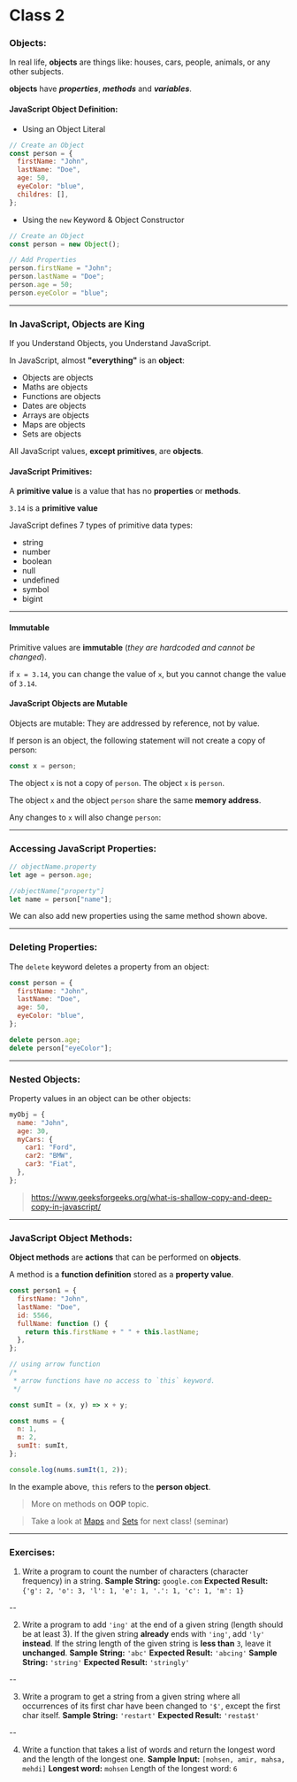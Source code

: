 # Class 2

### Objects:

In real life, **objects** are things like: houses, cars, people, animals, or any other subjects.

**objects** have **_properties_**, **_methods_** and **_variables_**.

#### JavaScript Object Definition:

- Using an Object Literal

```javascript
// Create an Object
const person = {
  firstName: "John",
  lastName: "Doe",
  age: 50,
  eyeColor: "blue",
  childres: [],
};
```

- Using the `new` Keyword & Object Constructor

```javascript
// Create an Object
const person = new Object();

// Add Properties
person.firstName = "John";
person.lastName = "Doe";
person.age = 50;
person.eyeColor = "blue";
```

---

### In JavaScript, Objects are King

If you Understand Objects, you Understand JavaScript.

In JavaScript, almost **"everything"** is an **object**:

- Objects are objects
- Maths are objects
- Functions are objects
- Dates are objects
- Arrays are objects
- Maps are objects
- Sets are objects

All JavaScript values, **except primitives**, are **objects**.

#### JavaScript Primitives:

A **primitive value** is a value that has no **properties** or **methods**.

`3.14` is a **primitive value**

JavaScript defines 7 types of primitive data types:

- string
- number
- boolean
- null
- undefined
- symbol
- bigint

---

#### Immutable

Primitive values are **immutable** (_they are hardcoded and cannot be changed_).

if `x = 3.14`, you can change the value of `x`, but you cannot change the value of `3.14`.

#### JavaScript Objects are Mutable

Objects are mutable: They are addressed by reference, not by value.

If person is an object, the following statement will not create a copy of person:

```javascript
const x = person;
```

The object `x` is not a copy of `person`. The object `x` is `person`.

The object `x` and the object `person` share the same **memory address**.

Any changes to `x` will also change `person`:

---

### Accessing JavaScript Properties:

```javascript
// objectName.property
let age = person.age;

//objectName["property"]
let name = person["name"];
```

We can also add new properties using the same method shown above.

---

### Deleting Properties:

The `delete` keyword deletes a property from an object:

```javascript
const person = {
  firstName: "John",
  lastName: "Doe",
  age: 50,
  eyeColor: "blue",
};

delete person.age;
delete person["eyeColor"];
```

---

### Nested Objects:

Property values in an object can be other objects:

```javascript
myObj = {
  name: "John",
  age: 30,
  myCars: {
    car1: "Ford",
    car2: "BMW",
    car3: "Fiat",
  },
};
```

> https://www.geeksforgeeks.org/what-is-shallow-copy-and-deep-copy-in-javascript/

---

### JavaScript Object Methods:

**Object methods** are **actions** that can be performed on **objects**.

A method is a **function definition** stored as a **property value**.

```javascript
const person1 = {
  firstName: "John",
  lastName: "Doe",
  id: 5566,
  fullName: function () {
    return this.firstName + " " + this.lastName;
  },
};

// using arrow function
/*
 * arrow functions have no access to `this` keyword.
 */

const sumIt = (x, y) => x + y;

const nums = {
  n: 1,
  m: 2,
  sumIt: sumIt,
};

console.log(nums.sumIt(1, 2));
```

In the example above, `this` refers to the **person object**.

> More on methods on **OOP** topic.

> Take a look at [Maps](https://developer.mozilla.org/en-US/docs/Web/JavaScript/Reference/Global_Objects/Map) and [Sets](https://developer.mozilla.org/en-US/docs/Web/JavaScript/Reference/Global_Objects/Set) for next class! (seminar)

---

### Exercises:

1. Write a program to count the number of characters (character frequency) in a string.
   **Sample String:** `google.com`
   **Expected Result:** `{'g': 2, 'o': 3, 'l': 1, 'e': 1, '.': 1, 'c': 1, 'm': 1}`

--

2. Write a program to add `'ing'` at the end of a given string
   (length should be at least 3).
   If the given string **already** ends with `'ing'`, add `'ly'` **instead**.
   If the string length of the given string is **less than** `3`, leave it **unchanged**.
   **Sample String:** `'abc'`
   **Expected Result:** `'abcing'`
   **Sample String:** `'string'`
   **Expected Result:** `'stringly'`

--

3. Write a program to get a string from a given string
   where all occurrences of its first char have been changed to `'$'`,
   except the first char itself.
   **Sample String:** `'restart'`
   **Expected Result:** `'resta$t'`

--

4. Write a function that takes a list of words and return the
   longest word and the length of the longest one.
   **Sample Input:** `[mohsen, amir, mahsa, mehdi]`
   **Longest word:** `mohsen`
   Length of the longest word: `6`
